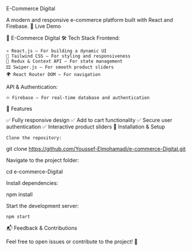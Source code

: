E-Commerce Digital

A modern and responsive e-commerce platform built with React and Firebase.
🚀 Live Demo

🔗 E-Commerce Digital
🛠 Tech Stack
Frontend:

    ⚛ React.js – For building a dynamic UI
    🎨 Tailwind CSS – For styling and responsiveness
    🔄 Redux & Context API – For state management
    🎞 Swiper.js – For smooth product sliders
    🌍 React Router DOM – For navigation

API & Authentication:

    🔥 Firebase – For real-time database and authentication

📌 Features

✅ Fully responsive design
✅ Add to cart functionality
✅ Secure user authentication
✅ Interactive product sliders
📂 Installation & Setup

    Clone the repository:

git clone https://github.com/Youssef-Elmohamadi/e-commerce-Digital.git

Navigate to the project folder:

cd e-commerce-Digital

Install dependencies:

npm install

Start the development server:

    npm start

📬 Feedback & Contributions

Feel free to open issues or contribute to the project! 🚀